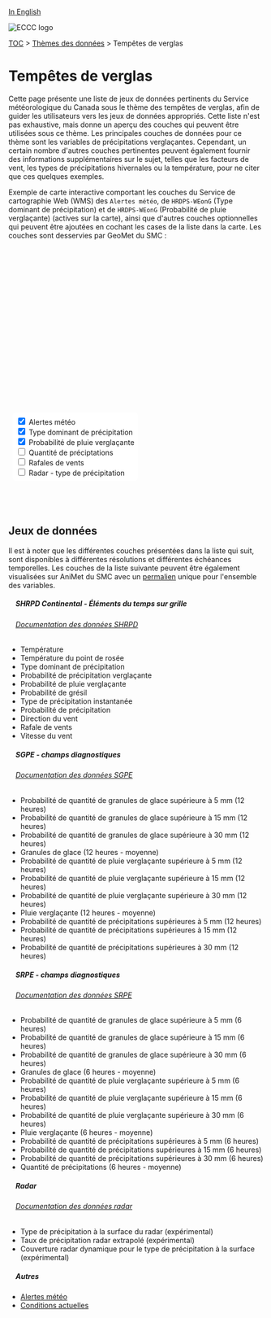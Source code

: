 [In English](ice_storms_en.md)

![ECCC logo](../img_eccc-logo.png)

[TOC](../readme_fr.md) > [Thèmes des données](readme_fr.md) > Tempêtes de verglas

# Tempêtes de verglas&emsp;<i class="wi wi-rain-mix" style="font-size: 45px; color: #4e64a6;"></i>

Cette page présente une liste de jeux de données pertinents du Service météorologique du Canada sous le thème des tempêtes de verglas, afin de guider les utilisateurs vers les jeux de données appropriés. Cette liste n'est pas exhaustive, mais donne un aperçu des couches qui peuvent être utilisées sous ce thème. Les principales couches de données pour ce thème sont les variables de précipitations verglaçantes. Cependant, un certain nombre d'autres couches pertinentes peuvent également fournir des informations supplémentaires sur le sujet, telles que les facteurs de vent, les types de précipitations hivernales ou la température, pour ne citer que ces quelques exemples.

Exemple de carte interactive comportant les couches du Service de cartographie Web (WMS) des `Alertes météo`, de `HRDPS-WEonG` (Type dominant de précipitation) et de `HRDPS-WEonG` (Probabilité de pluie verglaçante) (actives sur la carte), ainsi que d'autres couches optionnelles qui peuvent être ajoutées en cochant les cases de la liste dans la carte. Les couches sont desservies par GeoMet du SMC :

<div id="map" style="height: 500px; position: relative">
  <div id="legend-popup">
    <div id="legend-popup-content">
      <img id="legend-img" src="" />
    </div>
  </div>

  <div id="switch-content" style="position: absolute; z-index: 1; bottom: 40px; left: 8px;">
    <div id="switch-case">
        <label>
          <input type="checkbox" id="layer4" checked>
          <span onmouseover="updateLegend('https://geo.weather.gc.ca/geomet?version=1.3.0&service=WMS&request=GetLegendGraphic&sld_version=1.1.0&layer=ALERTS&format=image/png&STYLE=ALERTES')">Alertes météo</span>
        </label></br>
        <label>
          <input type="checkbox" id="layer1" checked>
          <span onmouseover="updateLegend('https://geo.wxod-dev.cmc.ec.gc.ca/geomet?version=1.3.0&service=WMS&request=GetLegendGraphic&sld_version=1.1.0&layer=GDPS-WEonG_15km_DominantPrecipType&format=image/png&STYLE=DominantPrecipType_Dis_Fr')">Type dominant de précipitation</span>
        </label></br>
        <label>
          <input type="checkbox" id="layer2" checked>
          <span onmouseover="updateLegend('https://geo.wxod-dev.cmc.ec.gc.ca/geomet?version=1.3.0&service=WMS&request=GetLegendGraphic&sld_version=1.1.0&layer=GDPS-WEonG_15km_FreezingRain-Prob&format=image/png&STYLE=FreezingRain-Prob')">Probabilité de pluie verglaçante</span>
        </label></br>
        <label>
          <input type="checkbox" id="layer5">
          <span onmouseover="updateLegend('https://geo.wxod-dev.cmc.ec.gc.ca/geomet?version=1.3.0&service=WMS&request=GetLegendGraphic&sld_version=1.1.0&layer=REPS.DIAG.6_PRMM.ERMEAN&format=image/png&STYLE=REPS_PRMM-LINEAR')">Quantité de préciptations</span>
        </label></br>
        <label>
          <input type="checkbox" id="layer3">
          <span onmouseover="updateLegend('https://geo.wxod-dev.cmc.ec.gc.ca/geomet?version=1.3.0&service=WMS&request=GetLegendGraphic&sld_version=1.1.0&layer=GDPS-WEonG_15km_WindGust&format=image/png&STYLE=GUST_INTERV_MS2KTS')">Rafales de vents</span>
        </label></br>
        <label>
          <input type="checkbox" id="layer6">
          <span onmouseover="updateLegend('https://geo.wxod-dev.cmc.ec.gc.ca/geomet?version=1.3.0&service=WMS&request=GetLegendGraphic&sld_version=1.1.0&layer=Radar_1km_SfcPrecipType&format=image/png&STYLE=SfcPrecipType_Dis_Fr')">Radar - type de précipitation</span>
        </label></br>
    </div>
  </div>
</div>
</br>


## Jeux de données

Il est à noter que les différentes couches présentées dans la liste qui suit, sont disponibles à différentes résolutions et différentes échéances temporelles.
Les couches de la liste suivante peuvent être également visualisées sur AniMet du SMC avec un [permalien](https://eccc-msc.github.io/msc-animet/?layers=GEPS.DIAG.12_FRMM.ERGE5;0.75;1;1;0,GEPS.DIAG.12_FRMM.ERGE15;0.75;0;1;0,GEPS.DIAG.12_FRMM.ERGE30;0.75;0;1;0,GEPS.DIAG.12_FRMM.ERMEAN;0.75;0;1;0,GEPS.DIAG.12_PEMM.ERGE5;0.75;0;1;0,GEPS.DIAG.12_PEMM.ERGE15;0.75;0;1;0,GEPS.DIAG.12_PEMM.ERGE30;0.75;0;1;0,GEPS.DIAG.12_PEMM.ERMEAN;0.75;0;1;0,GEPS.DIAG.12_PRMM.ERGE5;0.75;0;1;0,GEPS.DIAG.12_PRMM.ERGE15;0.75;0;1;0,GEPS.DIAG.12_PRMM.ERGE30;0.75;0;1;0,REPS.DIAG.6_FRMM.ERGE5;0.75;0;1;0,REPS.DIAG.6_FRMM.ERGE15;0.75;0;1;0,REPS.DIAG.6_FRMM.ERGE30;0.75;0;1;0,REPS.DIAG.6_FRMM.ERMEAN;0.75;0;1;0,REPS.DIAG.6_PEMM.ERGE5;0.75;0;1;0,REPS.DIAG.6_PEMM.ERGE15;0.75;0;1;0,REPS.DIAG.6_PEMM.ERGE30;0.75;0;1;0,REPS.DIAG.6_PEMM.ERMEAN;0.75;0;1;0,REPS.DIAG.6_PRMM.ERGE5;0.75;0;1;0,REPS.DIAG.6_PRMM.ERGE15;0.75;0;1;0,REPS.DIAG.6_PRMM.ERGE30;0.75;0;1;0,REPS.DIAG.6_PRMM.ERMEAN;0.75;0;1;0,GDPS-WEonG_15km_WindSpeed;0.75;0;1;0,GDPS-WEonG_15km_WindGust;0.75;0;1;0,GDPS-WEonG_15km_WindDir;0.75;0;1;0,GDPS-WEonG_15km_Precip-Prob;0.75;0;1;0,GDPS-WEonG_15km_InstantPrecipType;0.75;0;1;0,GDPS-WEonG_15km_IcePellets-Prob;0.75;0;1;0,GDPS-WEonG_15km_FreezingRain-Prob;0.75;0;1;0,GDPS-WEonG_15km_FreezingPrecip-Prob;0.75;0;1;0,GDPS-WEonG_15km_DominantPrecipType;0.75;0;1;0,GDPS-WEonG_15km_DewPointTemp;0.75;0;1;0,GDPS-WEonG_15km_AirTemp;0.75;0;1;0,CURRENT_CONDITIONS;0.75;0;1;0,ALERTS;0.75;0;1;0,Radar_1km_SfcPrecipType;0.75;0;1;0,Radar-Coverage_SfcPrecipType;0.75;0;1;0,Radar_1km_dBZ-Extrapolation;0.75;0;1;0&extent=-17028947,1084196,-370327,93289111) unique pour l'ensemble des variables.

##### &emsp;<span class="badge badge-info">SHRPD Continental - Éléments du temps sur grille</span>
###### &emsp;[Documentation des données SHRPD](../msc-data/nwp_hrdps/readme_hrdps_fr.md)
* Température
* Température du point de rosée
* Type dominant de précipitation
* Probabilité de précipitation verglaçante
* Probabilité de pluie verglaçante
* Probabilité de grésil
* Type de précipitation instantanée
* Probabilité de précipitation
* Direction du vent
* Rafale de vents
* Vitesse du vent</br>

##### &emsp;<span class="badge badge-info">SGPE - champs diagnostiques</span>
###### &emsp;[Documentation des données SGPE](../msc-data/nwp_geps/readme_geps_fr.md)
* Probabilité de quantité de granules de glace supérieure à 5 mm (12 heures)
* Probabilité de quantité de granules de glace supérieure à 15 mm (12 heures)
* Probabilité de quantité de granules de glace supérieure à 30 mm (12 heures)
* Granules de glace (12 heures - moyenne)
* Probabilité de quantité de pluie verglaçante supérieure à 5 mm (12 heures)
* Probabilité de quantité de pluie verglaçante supérieure à 15 mm (12 heures)
* Probabilité de quantité de pluie verglaçante supérieure à 30 mm (12 heures)
* Pluie verglaçante (12 heures - moyenne)
* Probabilité de quantité de précipitations supérieures à 5 mm (12 heures)
* Probabilité de quantité de précipitations supérieures à 15 mm (12 heures)
* Probabilité de quantité de précipitations supérieures à 30 mm (12 heures)</br>

##### &emsp;<span class="badge badge-info">SRPE - champs diagnostiques</span>
###### &emsp;[Documentation des données SRPE](../msc-data/nwp_reps/readme_reps_fr.md)
* Probabilité de quantité de granules de glace supérieure à 5 mm (6 heures)
* Probabilité de quantité de granules de glace supérieure à 15 mm (6 heures)
* Probabilité de quantité de granules de glace supérieure à 30 mm (6 heures)
* Granules de glace (6 heures - moyenne)
* Probabilité de quantité de pluie verglaçante supérieure à 5 mm (6 heures)
* Probabilité de quantité de pluie verglaçante supérieure à 15 mm (6 heures)
* Probabilité de quantité de pluie verglaçante supérieure à 30 mm (6 heures)
* Pluie verglaçante (6 heures - moyenne)
* Probabilité de quantité de précipitations supérieures à 5 mm (6 heures)
* Probabilité de quantité de précipitations supérieures à 15 mm (6 heures)
* Probabilité de quantité de précipitations supérieures à 30 mm (6 heures)
* Quantité de précipitations (6 heures - moyenne)</br>

##### &emsp;<span class="badge badge-info">Radar</span>
###### &emsp;[Documentation des données radar](http://geomet-dev-22.cmc.ec.gc.ca:8082/msc-data/obs_radar/readme_radar_fr/)
* Type de précipitation à la surface du radar (expérimental)
* Taux de précipitation radar extrapolé (expérimental)
* Couverture radar dynamique pour le type de précipitation à la surface (expérimental)</br>

##### &emsp;<span class="badge badge-info">Autres</span>

* [Alertes météo](../msc-data/alerts/readme_alerts_fr.md)
* [Conditions actuelles](../msc-data/citypage-weather/readme_citypageweather_fr.md)


<style>
  #legend-img {
    margin: 0px;
  }
  #legend-popup {
    position: absolute;
    top: 40px;
    right: 8px;
    z-index: 2;
  }
  .legend-switch{
    top: 8px;
    right: .5em;
  }
  .ol-touch .legend-switch {
    top: 80px;
  }
 #switch-content {
  background-color: white;
  border-radius: 6px;
  padding: 7px;
 }
 label {
  font-size: 14px;
  margin-bottom: 0px;
 }
 input[type="checkbox"] {
  width: 14px;
  height: 14px;
  }
</style>

<link rel="stylesheet" href="https://cdn.jsdelivr.net/npm/ol@v7.3.0/ol.css" type="text/css"/>
<link rel="stylesheet" href="../../css/weather-icons-master/css/weather-icons.min.css">
<script src="https://cdn.polyfill.io/v2/polyfill.min.js?features=requestAnimationFrame,Element.prototype.classList,URL"></script>
<script src="https://cdn.jsdelivr.net/npm/ol@v7.3.0/dist/ol.js"></script>
<script src="https://cdnjs.cloudflare.com/ajax/libs/FileSaver.js/1.3.3/FileSaver.min.js"></script>
<script>
    function isIE() {
      return window.navigator.userAgent.match(/(MSIE|Trident)/);
    }
    var head = document.getElementsByTagName('head')[0];
    var js = document.createElement("script");
    js.type = "text/javascript";
    if (isIE())
    {
        js.src = "../../js/ice_storms_theme_ie.js";
        document.getElementById("controller").setAttribute("hidden", true);
    }
    else
    {
        js.src = "../../js/ice_storms_theme.js";
    }
    head.appendChild(js);
</script>